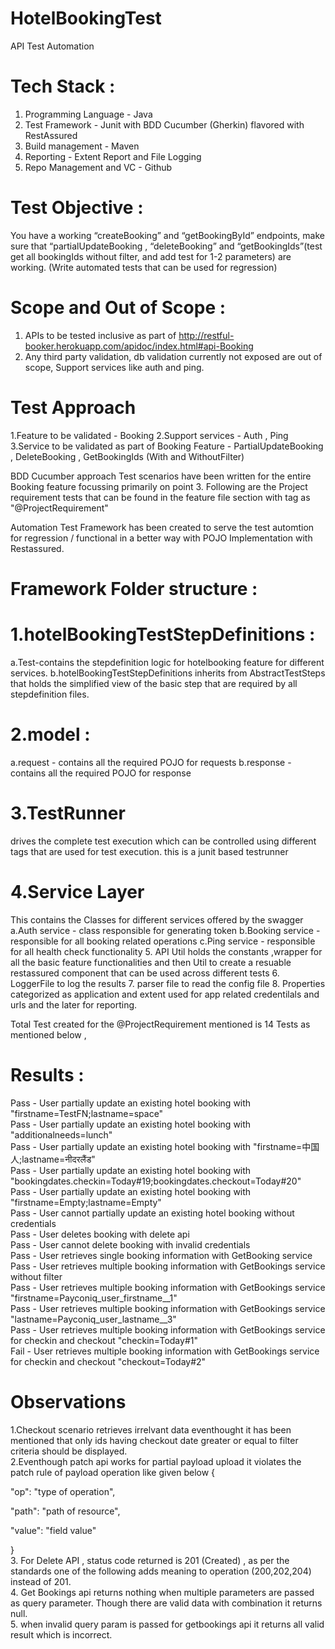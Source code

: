 # HotelBookingTest
API Test Automation

Tech Stack :
===============================

1. Programming Language - Java
2. Test Framework - Junit with BDD Cucumber (Gherkin) flavored with RestAssured
3. Build management - Maven
4. Reporting - Extent Report and File Logging
5. Repo Management and VC - Github

Test Objective :
=================

You have a working “createBooking” and “getBookingById” endpoints, make sure that
“partialUpdateBooking , “deleteBooking” and “getBookingIds”(test get all bookingIds
without filter, and add test for 1-2 parameters) are working. (Write automated tests
that can be used for regression)

Scope and Out of Scope :
=========================

1. APIs to be tested inclusive as part of http://restful-booker.herokuapp.com/apidoc/index.html#api-Booking
2. Any third party validation, db validation currently not exposed are out of scope, Support services like auth and ping.

Test Approach
==============

1.Feature to be validated - Booking
2.Support services - Auth , Ping
3.Service to be validated as part of Booking Feature - PartialUpdateBooking , DeleteBooking , GetBookingIds (With and WithoutFilter)

BDD Cucumber approach Test scenarios have been written for the entire Booking feature focussing primarily on point 3.
Following are the Project requirement tests that can be found in the feature file section with tag as "@ProjectRequirement"

Automation Test Framework has been created to serve the test automtion for regression / functional in a better way with POJO Implementation with Restassured.

Framework Folder structure :
================================

1.hotelBookingTestStepDefinitions :
====================================

  a.Test-contains the stepdefinition logic for hotelbooking feature for different services.
  b.hotelBookingTestStepDefinitions inherits from AbstractTestSteps that holds the simplified view of the basic step that are required by all stepdefinition files.

2.model :
====================================

  a.request - contains all the required POJO for requests
  b.response - contains all the required POJO for response

3.TestRunner
====================================

drives the complete test execution which can be controlled using different tags that are used for test execution. this is a junit based testrunner

4.Service Layer
====================================

  This contains the Classes for different services offered by the swagger
    a.Auth service - class responsible for generating token 
    b.Booking service - responsible for all booking related operations
    c.Ping service - responsible for all health check functionality
5. API Util holds the constants ,wrapper for all the basic feature functionalities and then Util to create a resuable restassured component that can be used across different tests
6. LoggerFile to log the results
7. parser file to read the config file
8. Properties categorized as application and extent used for app related credentilals and urls and the later for reporting.


Total Test created for the @ProjectRequirement mentioned is 14 Tests as mentioned below ,

Results :
====================================

Pass - User partially update an existing hotel booking with "firstname=TestFN;lastname=space"<br />
Pass - User partially update an existing hotel booking with "additionalneeds=lunch"<br />
Pass - User partially update an existing hotel booking with "firstname=中国人;lastname=नीदरलैंड"<br />
Pass - User partially update an existing hotel booking with "bookingdates.checkin=Today#19;bookingdates.checkout=Today#20"<br />
Pass - User partially update an existing hotel booking with "firstname=Empty;lastname=Empty"<br />
Pass - User cannot partially update an existing hotel booking without credentials<br />
Pass - User deletes booking with delete api<br />
Pass - User cannot delete booking with invalid credentials<br />
Pass - User retrieves single booking information with GetBooking service<br />
Pass - User retrieves multiple booking information with GetBookings service without filter<br />
Pass - User retrieves multiple booking information with GetBookings service "firstname=Payconiq_user_firstname__1"<br />
Pass - User retrieves multiple booking information with GetBookings service "lastname=Payconiq_user_lastname__3"<br />
Pass - User retrieves multiple booking information with GetBookings service for checkin and checkout "checkin=Today#1"<br />
Fail - User retrieves multiple booking information with GetBookings service for checkin and checkout "checkout=Today#2"<br />

Observations
====================================
1.Checkout scenario retrieves irrelvant data eventhought it has been mentioned that only ids having checkout date greater or equal to filter criteria should be displayed.<br />
2.Eventhough patch api works for partial payload upload it violates the patch rule of payload operation like given below
{

  "op": "type of operation",

  "path": "path of resource",

  "value": "field value"

}<br />
3. For Delete API , status code returned is 201 (Created) , as per the standards one of the following adds meaning to operation (200,202,204) instead of 201.<br />
4. Get Bookings api returns nothing when multiple parameters are passed as query parameter. Though there are valid data with combination it returns null.<br />
5. when invalid query param is passed for getbookings api it returns all valid result which is incorrect.<br />



